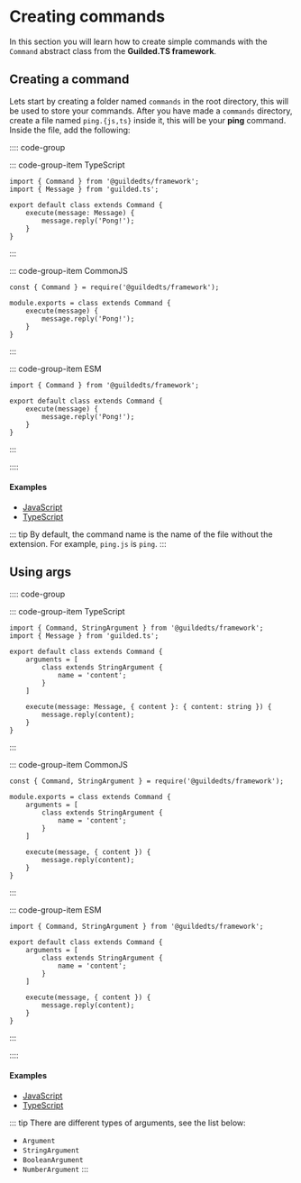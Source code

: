# Creating commands

In this section you will learn how to create simple commands with the `Command` abstract class from the **Guilded.TS framework**.

## Creating a command

Lets start by creating a folder named `commands` in the root directory, this will be used to store your commands. After you have made a `commands` directory, create a file named `ping.{js,ts}` inside it, this will be your **ping** command. Inside the file, add the following:

:::: code-group

::: code-group-item TypeScript

```ts{1-2,4-8}
import { Command } from '@guildedts/framework';
import { Message } from 'guilded.ts';

export default class extends Command {
	execute(message: Message) {
		message.reply('Pong!');
	}
}
```

:::

::: code-group-item CommonJS

```js{1,3-7}
const { Command } = require('@guildedts/framework');

module.exports = class extends Command {
	execute(message) {
		message.reply('Pong!');
	}
}
```

:::

::: code-group-item ESM

```js{1,3-7}
import { Command } from '@guildedts/framework';

export default class extends Command {
	execute(message) {
		message.reply('Pong!');
	}
}
```

:::

::::

#### Examples

-	[JavaScript](https://github.com/guildedts/guide/tree/main/examples/javascript/commands/ping.js)
-	[TypeScript](https://github.com/guildedts/guide/tree/main/examples/typescript/commands/ping.ts)

::: tip
By default, the command name is the name of the file without the extension. For example, `ping.js` is `ping`.
:::

## Using args

:::: code-group

::: code-group-item TypeScript

```ts{1,5-9,11-12}
import { Command, StringArgument } from '@guildedts/framework';
import { Message } from 'guilded.ts';

export default class extends Command {
    arguments = [
        class extends StringArgument {
            name = 'content';
        }
    ]

	execute(message: Message, { content }: { content: string }) {
		message.reply(content);
	}
}
```

:::

::: code-group-item CommonJS

```js{1,4-8,10-11}
const { Command, StringArgument } = require('@guildedts/framework');

module.exports = class extends Command {
    arguments = [
        class extends StringArgument {
            name = 'content';
        }
    ]

	execute(message, { content }) {
		message.reply(content);
	}
}
```

:::

::: code-group-item ESM

```js{1,4-8,10-11}
import { Command, StringArgument } from '@guildedts/framework';

export default class extends Command {
    arguments = [
        class extends StringArgument {
            name = 'content';
        }
    ]

	execute(message, { content }) {
		message.reply(content);
	}
}
```

:::

::::

#### Examples

-	[JavaScript](https://github.com/guildedts/guide/tree/main/examples/javascript/commands/echo.js)
-	[TypeScript](https://github.com/guildedts/guide/tree/main/examples/typescript/commands/echo.ts)

::: tip
There are different types of arguments, see the list below:

-	`Argument`
-	`StringArgument`
-	`BooleanArgument`
-	`NumberArgument`
:::
